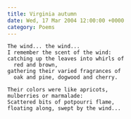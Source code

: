 ```yaml
---
title: Virginia autumn
date: Wed, 17 Mar 2004 12:00:00 +0000
category: Poems
---
```


    The wind... the wind...  
    I remember the scent of the wind:  
    catching up the leaves into whirls of  
      red and brown,  
    gathering their varied fragrances of  
      oak and pine, dogwood and cherry.

    Their colors were like apricots,  
    mulberries or marmalade:  
    Scattered bits of potpourri flame,  
    floating along, swept by the wind...


